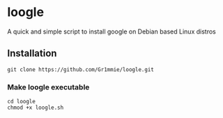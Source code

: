 # loogle
A quick and simple script to install google on Debian based Linux distros

## Installation
```
git clone https://github.com/Gr1mmie/loogle.git
```
### Make loogle executable
```
cd loogle
chmod +x loogle.sh
```
